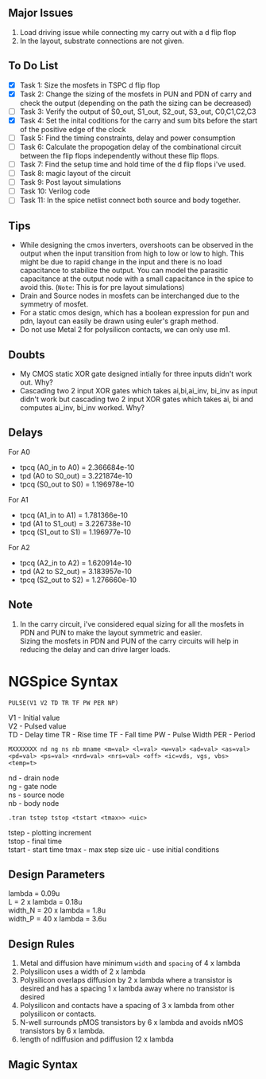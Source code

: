 ## Major Issues
1. Load driving issue while connecting my carry out with a d flip flop
2. In the layout, substrate connections are not given.

## To Do List

- [x] Task 1: Size the mosfets in TSPC d flip flop
- [x] Task 2: Change the sizing of the mosfets in PUN and PDN of carry and check the output (depending on the path the sizing can be decreased)
- [ ] Task 3: Verify the output of S0_out, S1_out, S2_out, S3_out, C0,C1,C2,C3
- [x] Task 4: Set the inital coditions for the carry and sum bits before the start of the positive edge of the clock
- [ ] Task 5: Find the timing constraints, delay and power 
consumption
- [ ] Task 6: Calculate the propogation delay of the combinational circuit between the flip flops independently without these flip flops.
- [ ] Task 7: Find the setup time and hold time of the d flip flops i've used.
- [ ] Task 8: magic layout of the circuit
- [ ] Task 9: Post layout simulations
- [ ] Task 10: Verilog code
- [ ] Task 11: In the spice netlist connect both source and body together.

## Tips
- While designing the cmos inverters, overshoots can be observed in the output when the input transition from high to low or low to high.  This might be due to rapid change in the input and there is no load capacitance to stabilize the output. You can model the parasitic capacitance at the output node with a small capacitance in the spice to avoid this. (`Note`: This is for pre layout simulations)
- Drain and Source nodes in mosfets can be interchanged due to the symmetry of mosfet.
- For a static cmos design, which has a boolean expression for pun and pdn, layout can easily be drawn using euler's graph method.
- Do not use Metal 2 for polysilicon contacts, we can only use m1.

## Doubts
- My CMOS static XOR gate designed intially for three inputs didn't work out. Why?
- Cascading two 2 input XOR gates which takes ai,bi,ai_inv, bi_inv as input didn't work but cascading two 2 input XOR gates which takes ai, bi and computes ai_inv, bi_inv worked. Why?

## Delays
For A0
- tpcq (A0_in to A0)               =  2.366684e-10
- tpd  (A0 to S0_out)               =  3.221874e-10
- tpcq (S0_out to S0)                =  1.196978e-10

For A1
- tpcq (A1_in to A1)               =  1.781366e-10
- tpd  (A1 to S1_out)               =  3.226738e-10
- tpcq (S1_out to S1)               =  1.196977e-10

For A2 
- tpcq (A2_in to A2)                =  1.620914e-10
- tpd  (A2 to S2_out)               =  3.183957e-10
- tpcq (S2_out to S2)               =  1.276660e-10


## Note
1. In the carry circuit, i've considered equal sizing for all the mosfets in PDN and PUN to make the layout symmetric and easier.  
Sizing the mosfets in PDN and PUN of the carry circuits will help in reducing the delay and can drive larger loads.

# NGSpice Syntax

`PULSE(V1 V2 TD TR TF PW PER NP)`

V1 - Initial value  
V2 - Pulsed value  
TD - Delay time 
TR - Rise time
TF - Fall time
PW - Pulse Width
PER - Period  

`MXXXXXXX nd ng ns nb mname <m=val> <l=val> <w=val> <ad=val> <as=val> <pd=val> <ps=val> <nrd=val> <nrs=val> <off> <ic=vds, vgs, vbs> <temp=t>`

nd - drain node  
ng - gate node  
ns - source node   
nb - body node  

`.tran tstep tstop <tstart <tmax>> <uic>`

tstep - plotting increment  
tstop - final time  
tstart - start time 
tmax - max step size 
uic -  use initial conditions

## Design Parameters
lambda = 0.09u  
L = 2 x lambda = 0.18u  
width_N = 20 x lambda = 1.8u  
width_P = 40 x lambda = 3.6u

## Design Rules
1. Metal and diffusion have minimum `width` and `spacing` of 4 x lambda
2. Polysilicon uses a width of 2 x lambda
3. Polysilicon overlaps diffusion by 2 x lambda where a transistor is desired and has a spacing 1 x lambda away where no transistor is desired
4. Polysilicon and contacts have a spacing of 3 x lambda  from other polysilicon or contacts.
5. N-well surrounds pMOS transistors by 6 x lambda and avoids nMOS transistors by 6 x lambda.
6. length of ndiffusion and pdiffusion 12 x lambda  



## Magic Syntax